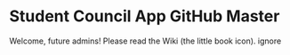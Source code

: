 # Student Council App GitHub Master
Welcome, future admins! Please read the Wiki (the little book icon).
ignore
